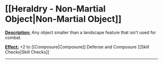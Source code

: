 # [[Heraldry - Non-Martial Object|Non-Martial Object]]
<u>**Description:**</u> Any object smaller than a landscape feature that isn't used for combat.

<u>**Effect:**</u> +2 to [[Composure|Composure]] Defense and Composure [[Skill Checks|Skill Checks]]

---